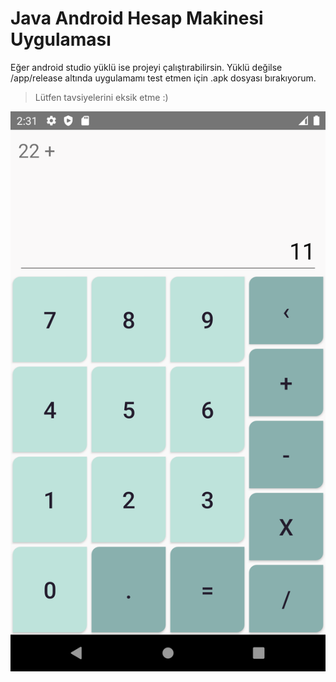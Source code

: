 
# Java Android Hesap Makinesi Uygulaması
Eğer android studio yüklü ise projeyi çalıştırabilirsin.
Yüklü değilse /app/release altında uygulamamı test etmen için .apk dosyası bırakıyorum.
> Lütfen tavsiyelerini eksik etme :)

![](https://github.com/omerdurmaz2/Android-Calculator/blob/master/ss.png)
